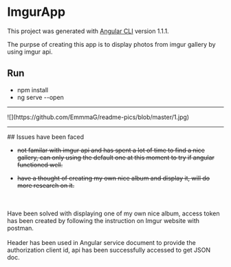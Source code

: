 # ImgurApp

This project was generated with [Angular CLI](https://github.com/angular/angular-cli) version 1.1.1.

The purpse of creating this app is to display photos from imgur gallery by using imgur api.

## Run
* npm install 
* ng serve --open


<hr />
![](https://github.com/EmmmaG/readme-pics/blob/master/1.jpg)
<hr />
## Issues have been faced

* ~~not familar with imgur api and has spent a lot of time to find a nice gallery,  can only using the default one at this moment to try if angular functioned well.~~

* ~~have a thought of creating my own nice album and display it, will do more research on it.~~
<br />
<br />
Have been solved with displaying one of my own nice album, access token has been created by following the instruction on Imgur website with postman.
<br />
<br />
Header has been used in Angular service document to provide the authorization client id, api has been successfully accessed to get JSON doc.

